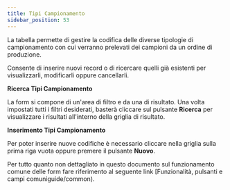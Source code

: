 ```yaml
---
title: Tipi Campionamento
sidebar_position: 53
---
```


La tabella permette di gestire la codifica delle diverse tipologie di campionamento con cui verranno prelevati dei campioni da un ordine di produzione.

Consente di inserire nuovi record o di ricercare quelli già esistenti per visualizzarli, modificarli oppure cancellarli.

**Ricerca Tipi Campionamento**

La form si compone di un'area di filtro e da una di risultato. Una volta impostati tutti i filtri desiderati, basterà cliccare sul pulsante **Ricerca** per visualizzare i risultati all'interno della griglia di risultato.

**Inserimento Tipi Campionamento**

Per poter inserire nuove codifiche è necessario cliccare nella griglia sulla prima riga vuota oppure premere il pulsante **Nuovo**.

Per tutto quanto non dettagliato in questo documento sul funzionamento comune delle form fare riferimento al seguente link [Funzionalità, pulsanti e campi comuniguide/common).